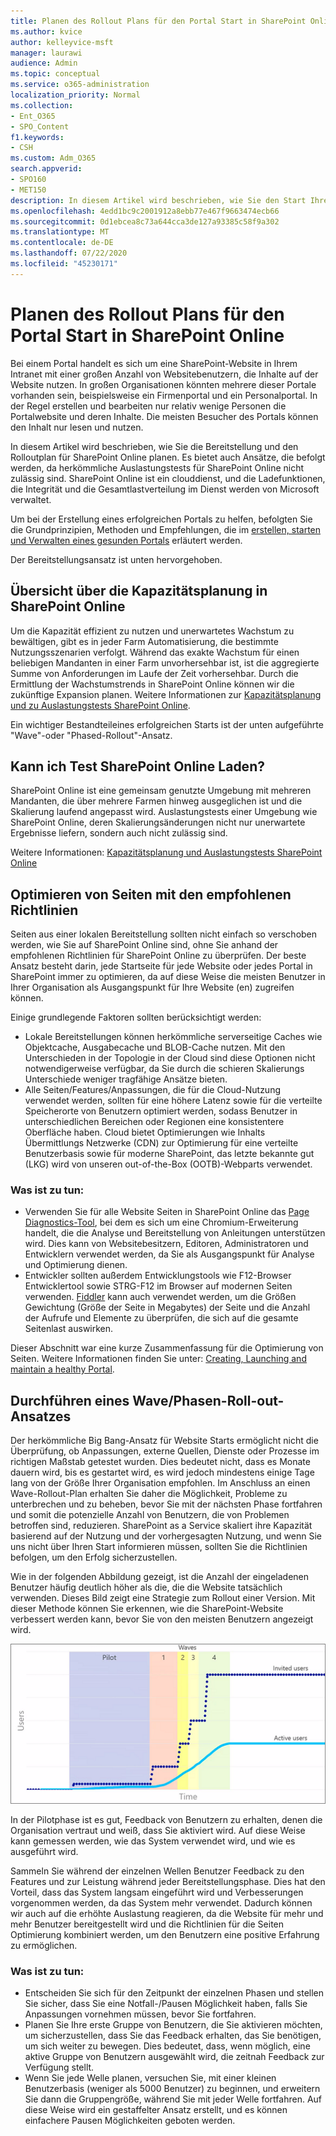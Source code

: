 ```yaml
---
title: Planen des Rollout Plans für den Portal Start in SharePoint Online
ms.author: kvice
author: kelleyvice-msft
manager: laurawi
audience: Admin
ms.topic: conceptual
ms.service: o365-administration
localization_priority: Normal
ms.collection:
- Ent_O365
- SPO_Content
f1.keywords:
- CSH
ms.custom: Adm_O365
search.appverid:
- SPO160
- MET150
description: In diesem Artikel wird beschrieben, wie Sie den Start Ihres Portals in SharePoint Online planen und welche Schritte Sie für einen erfolgreichen Start ausführen können.
ms.openlocfilehash: 4edd1bc9c2001912a8ebb77e467f9663474ecb66
ms.sourcegitcommit: 0d1ebcea8c73a644cca3de127a93385c58f9a302
ms.translationtype: MT
ms.contentlocale: de-DE
ms.lasthandoff: 07/22/2020
ms.locfileid: "45230171"
---
```

# <a name="planning-your-portal-launch-roll-out-plan-in-sharepoint-online"></a>Planen des Rollout Plans für den Portal Start in SharePoint Online

Bei einem Portal handelt es sich um eine SharePoint-Website in Ihrem Intranet mit einer großen Anzahl von Websitebenutzern, die Inhalte auf der Website nutzen. In großen Organisationen könnten mehrere dieser Portale vorhanden sein, beispielsweise ein Firmenportal und ein Personalportal. In der Regel erstellen und bearbeiten nur relativ wenige Personen die Portalwebsite und deren Inhalte. Die meisten Besucher des Portals können den Inhalt nur lesen und nutzen.

In diesem Artikel wird beschrieben, wie Sie die Bereitstellung und den Rolloutplan für SharePoint Online planen. Es bietet auch Ansätze, die befolgt werden, da herkömmliche Auslastungstests für SharePoint Online nicht zulässig sind. SharePoint Online ist ein clouddienst, und die Ladefunktionen, die Integrität und die Gesamtlastverteilung im Dienst werden von Microsoft verwaltet.

Um bei der Erstellung eines erfolgreichen Portals zu helfen, befolgten Sie die Grundprinzipien, Methoden und Empfehlungen, die im [erstellen, starten und Verwalten eines gesunden Portals](https://go.microsoft.com/fwlink/?linkid=2105838) erläutert werden. 

Der Bereitstellungsansatz ist unten hervorgehoben.

## <a name="overview-of-capacity-planning-in-sharepoint-online"></a>Übersicht über die Kapazitätsplanung in SharePoint Online
Um die Kapazität effizient zu nutzen und unerwartetes Wachstum zu bewältigen, gibt es in jeder Farm Automatisierung, die bestimmte Nutzungsszenarien verfolgt. Während das exakte Wachstum für einen beliebigen Mandanten in einer Farm unvorhersehbar ist, ist die aggregierte Summe von Anforderungen im Laufe der Zeit vorhersehbar. Durch die Ermittlung der Wachstumstrends in SharePoint Online können wir die zukünftige Expansion planen. Weitere Informationen zur [Kapazitätsplanung und zu Auslastungstests SharePoint Online](capacity-planning-and-load-testing-sharepoint-online.md).

Ein wichtiger Bestandteileines erfolgreichen Starts ist der unten aufgeführte "Wave"-oder "Phased-Rollout"-Ansatz. 

## <a name="can-i-load-test-sharepoint-online"></a>Kann ich Test SharePoint Online Laden?
SharePoint Online ist eine gemeinsam genutzte Umgebung mit mehreren Mandanten, die über mehrere Farmen hinweg ausgeglichen ist und die Skalierung laufend angepasst wird. Auslastungstests einer Umgebung wie SharePoint Online, deren Skalierungsänderungen nicht nur unerwartete Ergebnisse liefern, sondern auch nicht zulässig sind. 

Weitere Informationen: [Kapazitätsplanung und Auslastungstests SharePoint Online](capacity-planning-and-load-testing-sharepoint-online.md)

## <a name="optimize-pages-by-following-recommended-guidelines"></a>Optimieren von Seiten mit den empfohlenen Richtlinien
Seiten aus einer lokalen Bereitstellung sollten nicht einfach so verschoben werden, wie Sie auf SharePoint Online sind, ohne Sie anhand der empfohlenen Richtlinien für SharePoint Online zu überprüfen. Der beste Ansatz besteht darin, jede Startseite für jede Website oder jedes Portal in SharePoint immer zu optimieren, da auf diese Weise die meisten Benutzer in Ihrer Organisation als Ausgangspunkt für Ihre Website (en) zugreifen können.

Einige grundlegende Faktoren sollten berücksichtigt werden:
- Lokale Bereitstellungen können herkömmliche serverseitige Caches wie Objektcache, Ausgabecache und BLOB-Cache nutzen. Mit den Unterschieden in der Topologie in der Cloud sind diese Optionen nicht notwendigerweise verfügbar, da Sie durch die schieren Skalierungs Unterschiede weniger tragfähige Ansätze bieten.
- Alle Seiten/Features/Anpassungen, die für die Cloud-Nutzung verwendet werden, sollten für eine höhere Latenz sowie für die verteilte Speicherorte von Benutzern optimiert werden, sodass Benutzer in unterschiedlichen Bereichen oder Regionen eine konsistentere Oberfläche haben. Cloud bietet Optimierungen wie Inhalts Übermittlungs Netzwerke (CDN) zur Optimierung für eine verteilte Benutzerbasis sowie für moderne SharePoint, das letzte bekannte gut (LKG) wird von unseren out-of-the-Box (OOTB)-Webparts verwendet.

### <a name="what-to-do"></a>Was ist zu tun:
 - Verwenden Sie für alle Website Seiten in SharePoint Online das [Page Diagnostics-Tool](https://aka.ms/perftool), bei dem es sich um eine Chromium-Erweiterung handelt, die die Analyse und Bereitstellung von Anleitungen unterstützen wird. Dies kann von Websitebesitzern, Editoren, Administratoren und Entwicklern verwendet werden, da Sie als Ausgangspunkt für Analyse und Optimierung dienen.
 - Entwickler sollten außerdem Entwicklungstools wie F12-Browser Entwicklertool sowie STRG-F12 im Browser auf modernen Seiten verwenden. [Fiddler](https://www.telerik.com/download/fiddler) kann auch verwendet werden, um die Größen Gewichtung (Größe der Seite in Megabytes) der Seite und die Anzahl der Aufrufe und Elemente zu überprüfen, die sich auf die gesamte Seitenlast auswirken. 

Dieser Abschnitt war eine kurze Zusammenfassung für die Optimierung von Seiten.  Weitere Informationen finden Sie unter: [Creating, Launching and maintain a healthy Portal](https://go.microsoft.com/fwlink/?linkid=2105838).

## <a name="follow-a-wave--phased-roll-out-approach"></a>Durchführen eines Wave/Phasen-Roll-out-Ansatzes
Der herkömmliche Big Bang-Ansatz für Website Starts ermöglicht nicht die Überprüfung, ob Anpassungen, externe Quellen, Dienste oder Prozesse im richtigen Maßstab getestet wurden. Dies bedeutet nicht, dass es Monate dauern wird, bis es gestartet wird, es wird jedoch mindestens einige Tage lang von der Größe Ihrer Organisation empfohlen. Im Anschluss an einen Wave-Rollout-Plan erhalten Sie daher die Möglichkeit, Probleme zu unterbrechen und zu beheben, bevor Sie mit der nächsten Phase fortfahren und somit die potenzielle Anzahl von Benutzern, die von Problemen betroffen sind, reduzieren. SharePoint as a Service skaliert ihre Kapazität basierend auf der Nutzung und der vorhergesagten Nutzung, und wenn Sie uns nicht über Ihren Start informieren müssen, sollten Sie die Richtlinien befolgen, um den Erfolg sicherzustellen.
  
Wie in der folgenden Abbildung gezeigt, ist die Anzahl der eingeladenen Benutzer häufig deutlich höher als die, die die Website tatsächlich verwenden. Dieses Bild zeigt eine Strategie zum Rollout einer Version. Mit dieser Methode können Sie erkennen, wie die SharePoint-Website verbessert werden kann, bevor Sie von den meisten Benutzern angezeigt wird.
  
![Diagramm mit eingeladenen und aktiven Benutzern](media/0bc14a20-9420-4986-b9b9-fbcd2c6e0fb9.png)
  
In der Pilotphase ist es gut, Feedback von Benutzern zu erhalten, denen die Organisation vertraut und weiß, dass Sie aktiviert wird. Auf diese Weise kann gemessen werden, wie das System verwendet wird, und wie es ausgeführt wird.
  
Sammeln Sie während der einzelnen Wellen Benutzer Feedback zu den Features und zur Leistung während jeder Bereitstellungsphase. Dies hat den Vorteil, dass das System langsam eingeführt wird und Verbesserungen vorgenommen werden, da das System mehr verwendet. Dadurch können wir auch auf die erhöhte Auslastung reagieren, da die Website für mehr und mehr Benutzer bereitgestellt wird und die Richtlinien für die Seiten Optimierung kombiniert werden, um den Benutzern eine positive Erfahrung zu ermöglichen.

### <a name="what-to-do"></a>Was ist zu tun:
- Entscheiden Sie sich für den Zeitpunkt der einzelnen Phasen und stellen Sie sicher, dass Sie eine Notfall-/Pausen Möglichkeit haben, falls Sie Anpassungen vornehmen müssen, bevor Sie fortfahren.
- Planen Sie Ihre erste Gruppe von Benutzern, die Sie aktivieren möchten, um sicherzustellen, dass Sie das Feedback erhalten, das Sie benötigen, um sich weiter zu bewegen. Dies bedeutet, dass, wenn möglich, eine aktive Gruppe von Benutzern ausgewählt wird, die zeitnah Feedback zur Verfügung stellt.
- Wenn Sie jede Welle planen, versuchen Sie, mit einer kleinen Benutzerbasis (weniger als 5000 Benutzer) zu beginnen, und erweitern Sie dann die Gruppengröße, während Sie mit jeder Welle fortfahren. Auf diese Weise wird ein gestaffelter Ansatz erstellt, und es können einfachere Pausen Möglichkeiten geboten werden.
